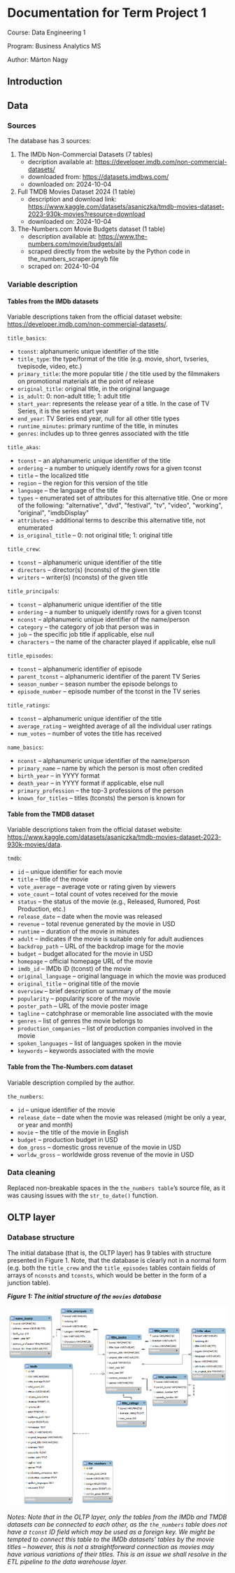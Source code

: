 # Documentation for Term Project 1
Course: Data Engineering 1

Program: Business Analytics MS

Author: Márton Nagy

## Introduction

## Data
### Sources
The database has 3 sources:
1. The IMDb Non-Commercial Datasets (7 tables)
   * decription available at: https://developer.imdb.com/non-commercial-datasets/
   * downloaded from: https://datasets.imdbws.com/
   * downloaded on: 2024-10-04
2. Full TMDB Movies Dataset 2024 (1 table)
   * description and download link: https://www.kaggle.com/datasets/asaniczka/tmdb-movies-dataset-2023-930k-movies?resource=download
   * downloaded on: 2024-10-04
3. The-Numbers.com Movie Budgets dataset (1 table)
   * description available at: https://www.the-numbers.com/movie/budgets/all
   * scraped directly from the website by the Python code in the_numbers_scraper.ipnyb file
   * scraped on: 2024-10-04
### Variable description
#### Tables from the IMDb datasets
Variable descriptions taken from the official dataset website: https://developer.imdb.com/non-commercial-datasets/.

`title_basics`:
* `tconst`: alphanumeric unique identifier of the title
* `title_type`: the type/format of the title (e.g. movie, short, tvseries, tvepisode, video, etc.)
* `primary_title`: the more popular title / the title used by the filmmakers on promotional materials at the point of release
* `original_title`: original title, in the original language
* `is_adult`: 0: non-adult title; 1: adult title
* `start_year`: represents the release year of a title. In the case of TV Series, it is the series start year
* `end_year`: TV Series end year, null for all other title types
* `runtime_minutes`: primary runtime of the title, in minutes
* `genres`: includes up to three genres associated with the title

`title_akas`:
* `tconst` – an alphanumeric unique identifier of the title
* `ordering` – a number to uniquely identify rows for a given tconst
* `title` – the localized title
* `region` – the region for this version of the title
* `language` – the language of the title
* `types` – enumerated set of attributes for this alternative title. One or more of the following: "alternative", "dvd", "festival", "tv", "video", "working", "original", "imdbDisplay"
* `attributes` – additional terms to describe this alternative title, not enumerated
* `is_original_title` – 0: not original title; 1: original title

`title_crew`:
* `tconst` – alphanumeric unique identifier of the title
* `directors` – director(s) (nconsts) of the given title
* `writers` – writer(s) (nconsts) of the given title

`title_principals`:
* `tconst` – alphanumeric unique identifier of the title
* `ordering` – a number to uniquely identify rows for a given tconst
* `nconst` – alphanumeric unique identifier of the name/person
* `category` – the category of job that person was in
* `job` – the specific job title if applicable, else null
* `characters` – the name of the character played if applicable, else null

`title_episodes`:
* `tconst` – alphanumeric identifier of episode
* `parent_tconst` – alphanumeric identifier of the parent TV Series
* `season_number` – season number the episode belongs to
* `episode_number` – episode number of the tconst in the TV series

`title_ratings`:
* `tconst` – alphanumeric unique identifier of the title
* `average_rating` – weighted average of all the individual user ratings
* `num_votes` – number of votes the title has received

`name_basics`:
* `nconst` – alphanumeric unique identifier of the name/person
* `primary_name` – name by which the person is most often credited
* `birth_year` – in YYYY format
* `death_year` – in YYYY format if applicable, else null
* `primary_profession` – the top-3 professions of the person
* `known_for_titles` – titles (tconsts) the person is known for

#### Table from the TMDB dataset
Variable descriptions taken from the official dataset website: https://www.kaggle.com/datasets/asaniczka/tmdb-movies-dataset-2023-930k-movies/data.

`tmdb`:
* `id` – unique identifier for each movie
* `title` – title of the movie
* `vote_average` – average vote or rating given by viewers
* `vote_count` – total count of votes received for the movie
* `status` – the status of the movie (e.g., Released, Rumored, Post Production, etc.)
* `release_date` – date when the movie was released
* `revenue` – total revenue generated by the movie in USD
* `runtime` – duration of the movie in minutes
* `adult` – indicates if the movie is suitable only for adult audiences
* `backdrop_path` – URL of the backdrop image for the movie
* `budget` – budget allocated for the movie in USD
* `homepage` – official homepage URL of the movie
* `imdb_id` – IMDb ID (tconst) of the movie
* `original_language` – original language in which the movie was produced
* `original_title` – original title of the movie
* `overview` – brief description or summary of the movie
* `popularity` – popularity score of the movie
* `poster_path` – URL of the movie poster image
* `tagline` – catchphrase or memorable line associated with the movie
* `genres` – list of genres the movie belongs to
* `production_companies` – list of production companies involved in the movie
* `spoken_languages` – list of languages spoken in the movie
* `keywords` – keywords associated with the movie

#### Table from the The-Numbers.com dataset
Variable description compiled by the author.

`the_numbers`:
* `id` – unique identifier of the movie
* `release_date` – date when the movie was released (might be only a year, or year and month)
* `movie` – the title of the movie in English
* `budget` – production budget in USD
* `dom_gross` – domestic gross revenue of the movie in USD
* `worldw_gross` – worldwide gross revenue of the movie in USD

### Data cleaning
Replaced non-breakable spaces in the `the_numbers table`’s source file, as it was causing issues with the `str_to_date()` function.

## OLTP layer
### Database structure
The initial database (that is, the OLTP layer) has 9 tables with structure presented in Figure 1. Note, that the database is clearly not in a normal form (e.g. both the `title_crew` and the `title_episodes` tables contain fields of arrays of `nconsts` and `tconsts`, which would be better in the form of a junction table).

***Figure 1: The initial structure of the `movies` database***

![The initial structure of the movies database, EER graph](/Term1/assets/OLTP_structure.png)

*Notes: Note that in the OLTP layer, only the tables from the IMDb and TMDB datasets can be connected to each other, as the `the_numbers` table does not have a `tconst` ID field which may be used as a foreign key. We might be tempted to connect this table to the IMDb datasets’ tables by the movie titles – however, this is not a straightforward connection as movies may have various variations of their titles. This is an issue we shall resolve in the ETL pipeline to the data warehouse layer.*
